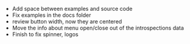 * Add space between examples and source code
* Fix examples in the docs folder
* review button width, now they are centered
* Move the info about menu open/close out of the introspections data
* Finish to fix spinner, logos
